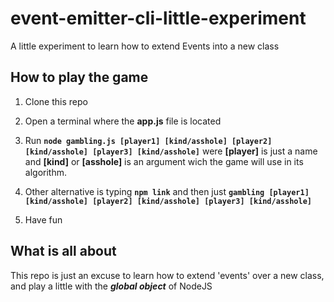 # event-emitter-cli-little-experiment
A little experiment to learn how to extend Events into a new class

## How to play the game
1. Clone this repo

2. Open a terminal where the **app.js** file is located

3. Run **```node gambling.js [player1] [kind/asshole] [player2] [kind/asshole] [player3] [kind/asshole]```**
were **[player]** is just a name and **[kind]** or **[asshole]** is an argument wich the game will use in its algorithm.

4. Other alternative is typing **```npm link```** and then just **```gambling [player1] [kind/asshole] [player2] [kind/asshole] [player3] [kind/asshole]```**

5. Have fun

## What is all about
This repo is just an excuse to learn how to extend 'events' over a new class, and play a little with the ***global object*** of NodeJS
